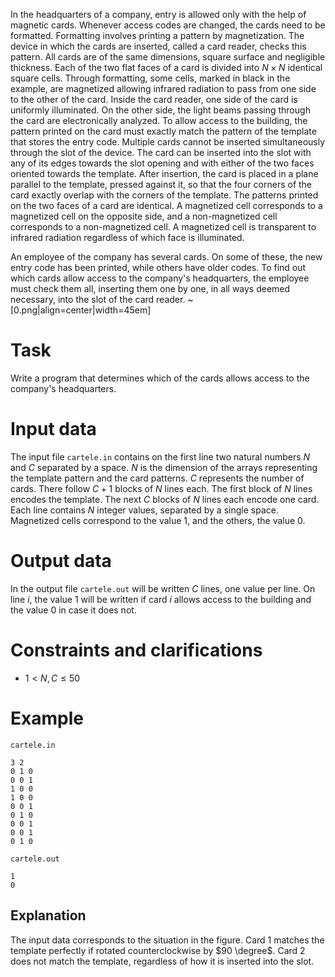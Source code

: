 In the headquarters of a company, entry is allowed only with the help of magnetic cards. Whenever access codes are changed, the cards need to be formatted. Formatting involves printing a pattern by magnetization. The device in which the cards are inserted, called a card reader, checks this pattern. All cards are of the same dimensions, square surface and negligible thickness. Each of the two flat faces of a card is divided into $N \times N$ identical square cells. Through formatting, some cells, marked in black in the example, are magnetized allowing infrared radiation to pass from one side to the other of the card. Inside the card reader, one side of the card is uniformly illuminated. On the other side, the light beams passing through the card are electronically analyzed. To allow access to the building, the pattern printed on the card must exactly match the pattern of the template that stores the entry code. Multiple cards cannot be inserted simultaneously through the slot of the device. The card can be inserted into the slot with any of its edges towards the slot opening and with either of the two faces oriented towards the template. After insertion, the card is placed in a plane parallel to the template, pressed against it, so that the four corners of the card exactly overlap with the corners of the template. The patterns printed on the two faces of a card are identical. A magnetized cell corresponds to a magnetized cell on the opposite side, and a non-magnetized cell corresponds to a non-magnetized cell. A magnetized cell is transparent to infrared radiation regardless of which face is illuminated.

An employee of the company has several cards. On some of these, the new entry code has been printed, while others have older codes. To find out which cards allow access to the company's headquarters, the employee must check them all, inserting them one by one, in all ways deemed necessary, into the slot of the card reader.
~[0.png|align=center|width=45em]

# Task
Write a program that determines which of the cards allows access to the company's headquarters.

# Input data
The input file `cartele.in` contains on the first line two natural numbers $N$ and $C$ separated by a space. $N$ is the dimension of the arrays representing the template pattern and the card patterns. $C$ represents the number of cards. There follow $C+1$ blocks of $N$ lines each. The first block of $N$ lines encodes the template. The next $C$ blocks of $N$ lines each encode one card. Each line contains $N$ integer values, separated by a single space. Magnetized cells correspond to the value $1$, and the others, the value $0$.

# Output data
In the output file `cartele.out` will be written $C$ lines, one value per line. On line $i$, the value $1$ will be written if card $i$ allows access to the building and the value $0$ in case it does not.

# Constraints and clarifications
- $1 < N, C \leq 50$

# Example
`cartele.in`
```
3 2
0 1 0
0 0 1
1 0 0
1 0 0
0 0 1
0 1 0
0 0 1
0 0 1
0 1 0
```
`cartele.out`
```
1
0
```

## Explanation
The input data corresponds to the situation in the figure. Card $1$ matches the template perfectly if rotated counterclockwise by $90 \degree$. Card $2$ does not match the template, regardless of how it is inserted into the slot.